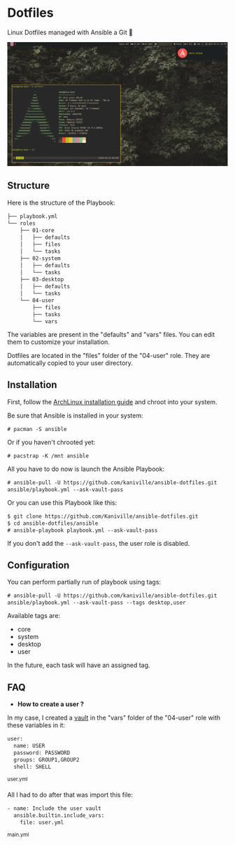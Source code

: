 # Dotfiles

Linux Dotfiles managed with Ansible a Git 🌸

![](src/screenshot.png)

## Structure

Here is the structure of the Playbook:
```
├── playbook.yml
└── roles
    ├── 01-core
    │   ├── defaults
    │   ├── files
    │   └── tasks
    ├── 02-system
    │   ├── defaults
    │   └── tasks
    ├── 03-desktop
    │   ├── defaults
    │   └── tasks
    └── 04-user
        ├── files
        ├── tasks
        └── vars
```

The variables are present in the "defaults" and "vars" files. You can edit them to customize your installation.

Dotfiles are located in the "files" folder of the "04-user" role. They are automatically copied to your user directory.

## Installation

First, follow the [ArchLinux installation guide](https://wiki.archlinux.org/title/Installation_guide) and chroot into your system.

Be sure that Ansible is installed in your system:
```
# pacman -S ansible
```

Or if you haven't chrooted yet:
```
# pacstrap -K /mnt ansible
```

All you have to do now is launch the Ansible Playbook:
```
# ansible-pull -U https://github.com/kaniville/ansible-dotfiles.git ansible/playbook.yml --ask-vault-pass
```

Or you can use this Playbook like this:
```
$ git clone https://github.com/Kaniville/ansible-dotfiles.git
$ cd ansible-dotfiles/ansible
# ansible-playbook playbook.yml --ask-vault-pass
```

If you don't add the `--ask-vault-pass`, the user role is disabled.

## Configuration

You can perform partially run of playbook using tags:
```
# ansible-pull -U https://github.com/kaniville/ansible-dotfiles.git ansible/playbook.yml --ask-vault-pass --tags desktop,user
```

Available tags are:
- core
- system
- desktop
- user

In the future, each task will have an assigned tag.

## FAQ
- **How to create a user ?**

In my case, I created a [vault](https://docs.ansible.com/ansible/latest/vault_guide/index.html) in the "vars" folder of the "04-user" role with these variables in it:
```
user:
  name: USER
  password: PASSWORD
  groups: GROUP1,GROUP2
  shell: SHELL
```
<sup>user.yml</sup>

All I had to do after that was import this file:
```
- name: Include the user vault
  ansible.builtin.include_vars:
    file: user.yml
```
<sup>main.yml</sup>
